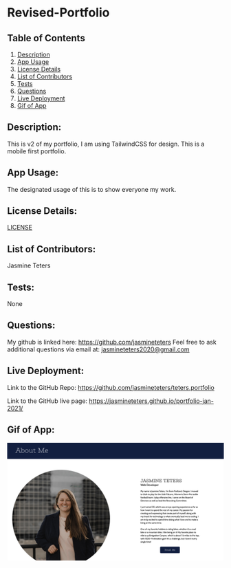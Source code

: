# Revised-Portfolio

## Table of Contents

1. [Description](##Description)
2. [App Usage](##App-Usage)
3. [License Details](##License-Details)
4. [List of Contributors](##List-of-Contributors)
5. [Tests](##Tests)
7. [Questions](##Questions)
8. [Live Deployment](##Live-Deployment)
9. [Gif of App](##Gif-of-App)

## Description:

This is v2 of my portfolio, I am using TailwindCSS for design. This is a mobile first portfolio.

## App Usage:

The designated usage of this is to show everyone my work.

## License Details:

[LICENSE](https://github.com/jasmineteters/teters.portfolio/blob/master/LICENSE)

## List of Contributors:

Jasmine Teters

## Tests:

None

## Questions:

My github is linked here: https://github.com/jasmineteters
Feel free to ask additional questions via email at:
jasmineteters2020@gmail.com

## Live Deployment:

Link to the GitHub Repo: https://github.com/jasmineteters/teters.portfolio

Link to the GitHub live page: https://jasmineteters.github.io/portfolio-jan-2021/

## Gif of App:

![](/public/img/jpeg.png)
